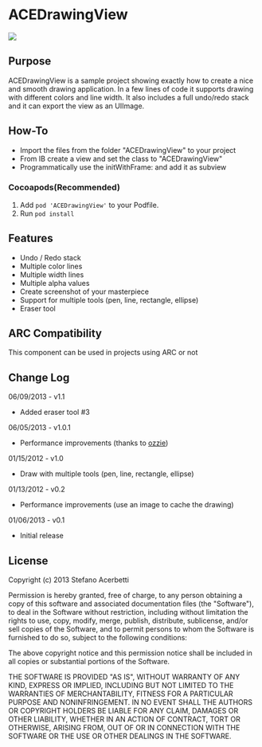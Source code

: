 ACEDrawingView
==============

![](https://github.com/acerbetti/ACEDrawingView/blob/master/Example.png?raw=true)

Purpose
--------------
ACEDrawingView is a sample project showing exactly how to create a nice and smooth drawing application. In a few lines of code it supports drawing with different colors and line width. 
It also includes a full undo/redo stack and it can export the view as an UIImage.


How-To
------------------
- Import the files from the folder "ACEDrawingView" to your project
- From IB create a view and set the class to "ACEDrawingView"
- Programmatically use the initWithFrame: and add it as subview

### Cocoapods(Recommended)

1. Add `pod 'ACEDrawingView'` to your Podfile.
2. Run `pod install`


Features
------------------
- Undo / Redo stack
- Multiple color lines
- Multiple width lines
- Multiple alpha values
- Create screenshot of your masterpiece
- Support for multiple tools (pen, line, rectangle, ellipse)
- Eraser tool


ARC Compatibility
------------------
This component can be used in projects using ARC or not


Change Log
------------------
06/09/2013 - v1.1
- Added eraser tool #3


06/05/2013 - v1.0.1
- Performance improvements (thanks to [ozzie](https://github.com/oziee))


01/15/2012 - v1.0
- Draw with multiple tools (pen, line, rectangle, ellipse)


01/13/2012 - v0.2
- Performance improvements (use an image to cache the drawing)


01/06/2013 - v0.1
- Initial release


License
------------------
Copyright (c) 2013 Stefano Acerbetti

Permission is hereby granted, free of charge, to any person obtaining a copy of this software and associated documentation files (the "Software"), to deal in the Software without restriction, including without limitation the rights to use, copy, modify, merge, publish, distribute, sublicense, and/or sell copies of the Software, and to permit persons to whom the Software is furnished to do so, subject to the following conditions:

The above copyright notice and this permission notice shall be included in all copies or substantial portions of the Software.

THE SOFTWARE IS PROVIDED "AS IS", WITHOUT WARRANTY OF ANY KIND, EXPRESS OR IMPLIED, INCLUDING BUT NOT LIMITED TO THE WARRANTIES OF MERCHANTABILITY, FITNESS FOR A PARTICULAR PURPOSE AND NONINFRINGEMENT. IN NO EVENT SHALL THE AUTHORS OR COPYRIGHT HOLDERS BE LIABLE FOR ANY CLAIM, DAMAGES OR OTHER LIABILITY, WHETHER IN AN ACTION OF CONTRACT, TORT OR OTHERWISE, ARISING FROM, OUT OF OR IN CONNECTION WITH THE SOFTWARE OR THE USE OR OTHER DEALINGS IN THE SOFTWARE.

